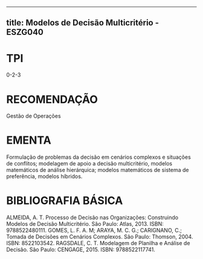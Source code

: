 
---
title: Modelos de Decisão Multicritério - ESZG040 
---

# TPI

0-2-3

# RECOMENDAÇÃO

Gestão de Operações

# EMENTA

Formulação de problemas da decisão em cenários complexos e situações de conflitos; modelagem de apoio a decisão multicritério, modelos matemáticos de análise hierárquica; modelos matemáticos de sistema de preferência, modelos híbridos.

# BIBLIOGRAFIA BÁSICA

ALMEIDA, A. T. Processo de Decisão nas Organizações: Construindo Modelos de Decisão Multicritério. São Paulo: Atlas, 2013. ISBN: 9788522480111.
GOMES, L. F. A. M; ARAYA, M. C. G.; CARIGNANO, C.; Tomada de Decisões em Cenários Complexos. São Paulo: Thomson, 2004. ISBN: 8522103542.
RAGSDALE, C. T. Modelagem de Planilha e Análise de Decisão. São Paulo: CENGAGE, 2015. ISBN: 9788522117741.
        